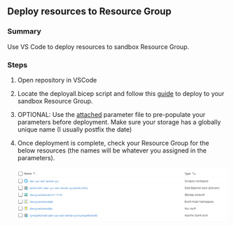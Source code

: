 ## Deploy resources to Resource Group
### Summary
Use VS Code to deploy resources to sandbox Resource Group.

### Steps
1) Open repository in VSCode
2) Locate the deployall.bicep script and follow this [guide](https://learn.microsoft.com/en-us/azure/azure-resource-manager/bicep/deploy-vscode) to deploy to your sandbox Resource Group.
3) OPTIONAL: Use the [attached](./../deploy/synapse.parameters.json) parameter file to pre-populate your parameters before deployment. Make sure your storage has a globally unique name (I usually postfix the date)
4) Once deployment is complete, check your Resource Group for the below resources (the names will be whatever you assigned in the parameters).

    ![](./../images/deployedResources.png)
